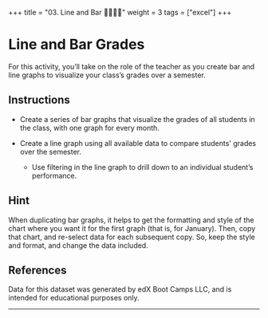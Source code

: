 +++
title = "03. Line and Bar  👩‍🎓👨‍🎓"
weight = 3
tags = ["excel"] 
+++


# Line and Bar Grades

For this activity, you’ll take on the role of the teacher as you create bar and line graphs to visualize your class’s grades over a semester.

## Instructions

* Create a series of bar graphs that visualize the grades of all students in the class, with one graph for every month.

* Create a line graph using all available data to compare students' grades over the semester.

  * Use filtering in the line graph to drill down to an individual student’s performance.


## Hint

When duplicating bar graphs, it helps to get the formatting and style of the chart where you want it for the first graph (that is, for January). Then, copy that chart, and re-select data for each subsequent copy. So, keep the style and format, and change the data included.

## References

Data for this dataset was generated by edX Boot Camps LLC, and is intended for educational purposes only.

- - -

